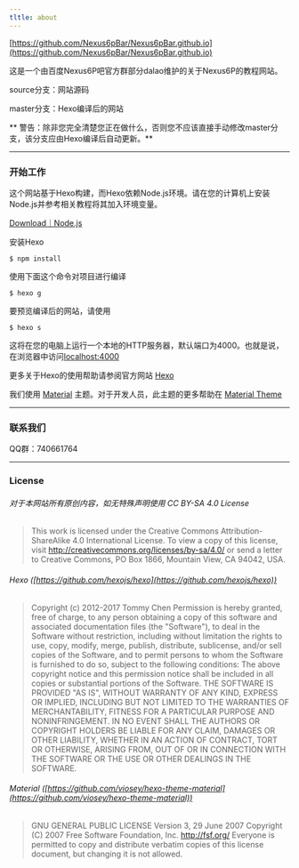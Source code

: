 ```yaml
---
tltle: about
---
```


[https://github.com/Nexus6pBar/Nexus6pBar.github.io](https://github.com/Nexus6pBar/Nexus6pBar.github.io)

这是一个由百度Nexus6P吧官方群部分dalao维护的关于Nexus6P的教程网站。

source分支：网站源码

master分支：Hexo编译后的网站

 ** 警告：除非您完全清楚您正在做什么，否则您不应该直接手动修改master分支，该分支应由Hexo编译后自动更新。**

-------

### 开始工作

这个网站基于Hexo构建，而Hexo依赖Node.js环境。请在您的计算机上安装Node.js并参考相关教程将其加入环境变量。

[Download｜Node.js](https://nodejs.org/en/download/)

安装Hexo

```
$ npm install

```

使用下面这个命令对项目进行编译

```
$ hexo g
```

要预览编译后的网站，请使用

```
$ hexo s
```

这将在您的电脑上运行一个本地的HTTP服务器，默认端口为4000。也就是说，在浏览器中访问[localhost:4000](localhost:4000)

更多关于Hexo的使用帮助请参阅官方网站 [Hexo](http://hexo.io/zh-cn)

我们使用 [Material](https://github.com/viosey/hexo-theme-material) 主题。对于开发人员，此主题的更多帮助在 [Material Theme](https://neko-dev.github.io/material-theme-docs/#/)

-------

### 联系我们

QQ群：740661764

-------

### License

###### 对于本网站所有原创内容，如无特殊声明使用 CC BY-SA 4.0 License
 
> This work is licensed under the Creative Commons Attribution-ShareAlike 4.0 International License. To view a copy of this license, visit http://creativecommons.org/licenses/by-sa/4.0/ or send a letter to Creative Commons, PO Box 1866, Mountain View, CA 94042, USA. 

 

###### Hexo ([https://github.com/hexojs/hexo](https://github.com/hexojs/hexo))
>Copyright (c) 2012-2017 Tommy Chen
>Permission is hereby granted, free of charge, to any person obtaining a copy of this software and associated documentation files (the "Software"), to deal in the Software without restriction, including without limitation the rights to use, copy, modify, merge, publish, distribute, sublicense, and/or sell copies of the Software, and to permit persons to whom the Software is furnished to do so, subject to the following conditions: 
>The above copyright notice and this permission notice shall be included in all copies or substantial portions of the Software. 
>THE SOFTWARE IS PROVIDED "AS IS", WITHOUT WARRANTY OF ANY KIND, EXPRESS OR IMPLIED, INCLUDING BUT NOT LIMITED TO THE WARRANTIES OF MERCHANTABILITY, FITNESS FOR A PARTICULAR PURPOSE AND NONINFRINGEMENT. IN NO EVENT SHALL THE AUTHORS OR COPYRIGHT HOLDERS BE LIABLE FOR ANY CLAIM, DAMAGES OR OTHER LIABILITY, WHETHER IN AN ACTION OF CONTRACT, TORT OR OTHERWISE, ARISING FROM, OUT OF OR IN CONNECTION WITH THE SOFTWARE OR THE USE OR OTHER DEALINGS IN THE SOFTWARE.

 

###### Material ([https://github.com/viosey/hexo-theme-material](https://github.com/viosey/hexo-theme-material))
> GNU GENERAL PUBLIC LICENSE
> Version 3, 29 June 2007
>Copyright (C) 2007 Free Software Foundation, Inc. <http://fsf.org/> Everyone is permitted to copy and distribute
 >verbatim copies of this license document, but changing it is not allowed. 
